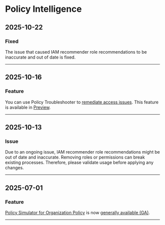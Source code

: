 # Policy Intelligence

## 2025-10-22

### Fixed

The issue that caused IAM recommender role recommendations to be
inaccurate and out of date is fixed.

---
## 2025-10-16

### Feature

You can use Policy Troubleshooter to
[remediate access issues](https://docs.cloud.google.com/policy-intelligence/docs/remediate-requests). This
feature is available in
[Preview](https://cloud.google.com/products#product-launch-stages).

---
## 2025-10-13

### Issue

Due to an ongoing issue, IAM recommender role recommendations
might be out of date and inaccurate. Removing roles or permissions can break
existing processes. Therefore, please validate usage before applying any changes.

---
## 2025-07-01

### Feature

[Policy Simulator for Organization Policy](https://cloud.google.com/policy-intelligence/docs/test-organization-policies) is now [generally available (GA)](https://cloud.google.com/products#product-launch-stages).

---
